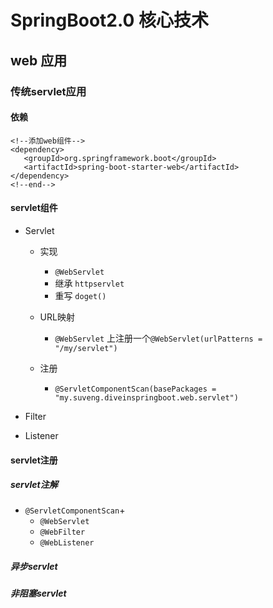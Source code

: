 # SpringBoot2.0 核心技术

## web 应用

### 传统servlet应用

#### 依赖

```properties
<!--添加web组件-->
<dependency>
   <groupId>org.springframework.boot</groupId>
   <artifactId>spring-boot-starter-web</artifactId>
</dependency>
<!--end-->
```

#### servlet组件

- Servlet

  - 实现

    - `@WebServlet` 
    - 继承 `httpservlet`
    - 重写 `doget()`

  - URL映射

    - `@WebServlet` 上注册一个`@WebServlet(urlPatterns = "/my/servlet")`

  - 注册

    - `@ServletComponentScan(basePackages = "my.suveng.diveinspringboot.web.servlet")`

- Filter

- Listener

#### servlet注册

##### servlet注解

- `@ServletComponentScan`+
  - `@WebServlet`
  - `@WebFilter`
  - `@WebListener`

##### 异步servlet

##### 非阻塞servlet